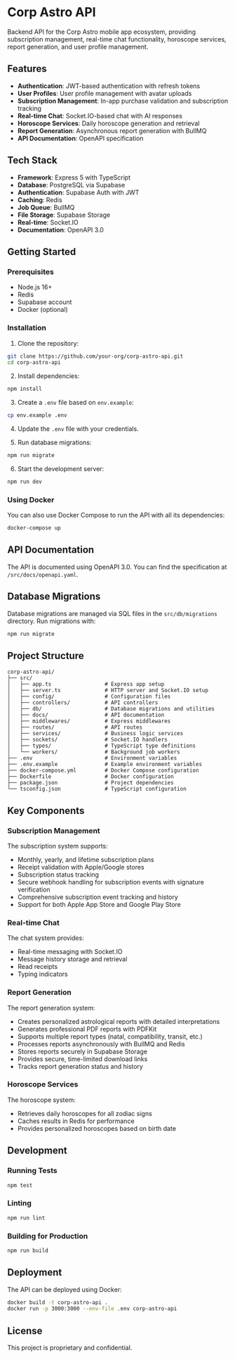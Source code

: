 # Corp Astro API

Backend API for the Corp Astro mobile app ecosystem, providing subscription management, real-time chat functionality, horoscope services, report generation, and user profile management.

## Features

- **Authentication**: JWT-based authentication with refresh tokens
- **User Profiles**: User profile management with avatar uploads
- **Subscription Management**: In-app purchase validation and subscription tracking
- **Real-time Chat**: Socket.IO-based chat with AI responses
- **Horoscope Services**: Daily horoscope generation and retrieval
- **Report Generation**: Asynchronous report generation with BullMQ
- **API Documentation**: OpenAPI specification

## Tech Stack

- **Framework**: Express 5 with TypeScript
- **Database**: PostgreSQL via Supabase
- **Authentication**: Supabase Auth with JWT
- **Caching**: Redis
- **Job Queue**: BullMQ
- **File Storage**: Supabase Storage
- **Real-time**: Socket.IO
- **Documentation**: OpenAPI 3.0

## Getting Started

### Prerequisites

- Node.js 16+
- Redis
- Supabase account
- Docker (optional)

### Installation

1. Clone the repository:
```bash
git clone https://github.com/your-org/corp-astro-api.git
cd corp-astro-api
```

2. Install dependencies:
```bash
npm install
```

3. Create a `.env` file based on `env.example`:
```bash
cp env.example .env
```

4. Update the `.env` file with your credentials.

5. Run database migrations:
```bash
npm run migrate
```

6. Start the development server:
```bash
npm run dev
```

### Using Docker

You can also use Docker Compose to run the API with all its dependencies:

```bash
docker-compose up
```

## API Documentation

The API is documented using OpenAPI 3.0. You can find the specification at `/src/docs/openapi.yaml`.

## Database Migrations

Database migrations are managed via SQL files in the `src/db/migrations` directory. Run migrations with:

```bash
npm run migrate
```

## Project Structure

```
corp-astro-api/
├── src/
│   ├── app.ts                 # Express app setup
│   ├── server.ts              # HTTP server and Socket.IO setup
│   ├── config/                # Configuration files
│   ├── controllers/           # API controllers
│   ├── db/                    # Database migrations and utilities
│   ├── docs/                  # API documentation
│   ├── middlewares/           # Express middlewares
│   ├── routes/                # API routes
│   ├── services/              # Business logic services
│   ├── sockets/               # Socket.IO handlers
│   ├── types/                 # TypeScript type definitions
│   └── workers/               # Background job workers
├── .env                       # Environment variables
├── .env.example               # Example environment variables
├── docker-compose.yml         # Docker Compose configuration
├── Dockerfile                 # Docker configuration
├── package.json               # Project dependencies
└── tsconfig.json              # TypeScript configuration
```

## Key Components

### Subscription Management

The subscription system supports:
- Monthly, yearly, and lifetime subscription plans
- Receipt validation with Apple/Google stores
- Subscription status tracking
- Secure webhook handling for subscription events with signature verification
- Comprehensive subscription event tracking and history
- Support for both Apple App Store and Google Play Store

### Real-time Chat

The chat system provides:
- Real-time messaging with Socket.IO
- Message history storage and retrieval
- Read receipts
- Typing indicators

### Report Generation

The report generation system:
- Creates personalized astrological reports with detailed interpretations
- Generates professional PDF reports with PDFKit
- Supports multiple report types (natal, compatibility, transit, etc.)
- Processes reports asynchronously with BullMQ and Redis
- Stores reports securely in Supabase Storage
- Provides secure, time-limited download links
- Tracks report generation status and history

### Horoscope Services

The horoscope system:
- Retrieves daily horoscopes for all zodiac signs
- Caches results in Redis for performance
- Provides personalized horoscopes based on birth date

## Development

### Running Tests

```bash
npm test
```

### Linting

```bash
npm run lint
```

### Building for Production

```bash
npm run build
```

## Deployment

The API can be deployed using Docker:

```bash
docker build -t corp-astro-api .
docker run -p 3000:3000 --env-file .env corp-astro-api
```

## License

This project is proprietary and confidential.

